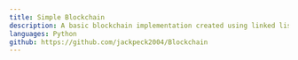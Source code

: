```yaml
---
title: Simple Blockchain
description: A basic blockchain implementation created using linked lists. The idea is derived from a lecture given during the IB CompSci HL course. It was created to apply my knowledge and to better percieve blockchain's potential.
languages: Python
github: https://github.com/jackpeck2004/Blockchain
---
```


